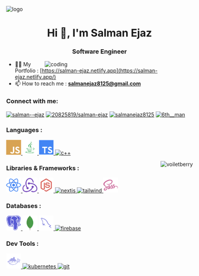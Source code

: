 ![logo](https://cdn.phenompeople.com/CareerConnectResources/prod/HONEUS/images/1920-568-coding-blog-1616781712070.png)

<h1 align="center">Hi 👋, I'm Salman Ejaz</h1>
<h3 align="center">Software Engineer</h3>

<img align="right" alt="coding" src="https://user-images.githubusercontent.com/55389276/140866485-8fb1c876-9a8f-4d6a-98dc-08c4981eaf70.gif" width="400">

- 👨‍💻 My Portfolio : [https://salman-ejaz.netlify.app](https://salman-ejaz.netlify.app/)
- 📫 How to reach me : **salmanejaz8125@gmail.com**

<h3 align="left">Connect with me:</h3>
<p align="left">
<a href="https://linkedin.com/in/salman--ejaz" target="blank"><img align="center" src="https://raw.githubusercontent.com/rahuldkjain/github-profile-readme-generator/master/src/images/icons/Social/linked-in-alt.svg" alt="salman--ejaz" height="30" width="40" /></a>
<a href="https://stackoverflow.com/users/20825819/salman-ejaz" target="blank"><img align="center" src="https://raw.githubusercontent.com/rahuldkjain/github-profile-readme-generator/master/src/images/icons/Social/stack-overflow.svg" alt="20825819/salman-ejaz" height="30" width="40" /></a>
<a href="https://www.hackerrank.com/salmanejaz8125" target="blank"><img align="center" src="https://raw.githubusercontent.com/rahuldkjain/github-profile-readme-generator/master/src/images/icons/Social/hackerrank.svg" alt="salmanejaz8125" height="30" width="40" /></a>
<a href="https://www.leetcode.com/6th__man" target="blank"><img align="center" src="https://raw.githubusercontent.com/rahuldkjain/github-profile-readme-generator/master/src/images/icons/Social/leet-code.svg" alt="6th__man" height="30" width="40" /></a>
</p>

<h3 align="left">Languages :</h3>
<p align="left">  
   <a href="https://developer.mozilla.org/en-US/docs/Web/JavaScript" target="_blank" rel="noreferrer"> <img src="https://raw.githubusercontent.com/VoiletBerry/DevIcons/main/javascript.png" width="40" height="40"/> </a>
   <a href="https://www.java.com" target="_blank" rel="noreferrer"> <img src="https://raw.githubusercontent.com/VoiletBerry/DevIcons/main/java.png" width="40" height="40"/> </a>  
  <a href="https://www.typescriptlang.org/" target="_blank" rel="noreferrer"> <img src="https://raw.githubusercontent.com/VoiletBerry/DevIcons/main/typescript.png" alt="typescript" width="40" height="40"/> </a>
   <a href="https://www.w3schools.com/cpp/" target="_blank" rel="noreferrer"> <img src="https://cdn.jsdelivr.net/gh/devicons/devicon/icons/cplusplus/cplusplus-original.svg" alt="c++" width="40" height="40"/> </a>
</p>

<p><img align="right" src="https://github-readme-stats.vercel.app/api/top-langs?username=voiletberry&show_icons=true&theme=dark&text_color=74ecce&cache_seconds=1800&locale=en&layout=compact" alt="voiletberry" /></p>

<h3 align="left">Libraries & Frameworks :</h3>
<p align="left">
  <a href="https://reactjs.org/" target="_blank" rel="noreferrer"> <img src="https://raw.githubusercontent.com/VoiletBerry/DevIcons/main/react.js.png" alt="react" width="40" height="40"/> </a>
  <a href="https://redux.js.org" target="_blank" rel="noreferrer"> <img src="https://raw.githubusercontent.com/devicons/devicon/master/icons/redux/redux-original.svg" alt="redux" width="40" height="40"/> </a>
  <a href="https://nodejs.org/" target="_blank" rel="noreferrer"> <img src="https://raw.githubusercontent.com/VoiletBerry/DevIcons/main/node.js.png" alt="nextjs" width="40" height="40"/> </a>
  <a href="https://nextjs.org/" target="_blank" rel="noreferrer"> <img src="https://cdn.jsdelivr.net/gh/devicons/devicon/icons/nextjs/nextjs-line.svg" alt="nextjs" width="40" height="40"/> </a> 
  <a href="https://tailwindcss.com/" target="_blank" rel="noreferrer"> <img src="https://www.vectorlogo.zone/logos/tailwindcss/tailwindcss-icon.svg" alt="tailwind" width="40" height="40"/> </a>
  <a href="https://sass-lang.com" target="_blank" rel="noreferrer"> <img src="https://raw.githubusercontent.com/devicons/devicon/master/icons/sass/sass-original.svg" alt="sass" width="40" height="40"/> </a>
</p>

<h3 align="left">Databases :</h3>
<p align="left">
 <a href="https://www.postgresql.org" target="_blank" rel="noreferrer"> <img src="https://raw.githubusercontent.com/VoiletBerry/DevIcons/main/postgresql.png" alt="postgresql" width="40" height="40"/> </a>
 <a href="https://www.mongodb.com/" target="_blank" rel="noreferrer"> <img src="https://raw.githubusercontent.com/VoiletBerry/DevIcons/main/mongodb.png" alt="mongodb" width="40" height="40"/> </a>
 <a href="https://www.mysql.com/" target="_blank" rel="noreferrer"> <img src="https://raw.githubusercontent.com/VoiletBerry/DevIcons/main/mysql.png" alt="mysql" width="40" height="40"/> </a>
 <a href="https://firebase.google.com/" target="_blank" rel="noreferrer"> <img src="https://www.vectorlogo.zone/logos/firebase/firebase-icon.svg" alt="firebase" width="40" height="40"/> </a>
</p>


<h3 align="left">Dev Tools :</h3>
<p align="left">
  <a href="https://www.docker.com/" target="_blank" rel="noreferrer"> <img src="https://raw.githubusercontent.com/VoiletBerry/DevIcons/main/docker.png" alt="docker" width="40" height="40"/> </a>
  <a href="https://kubernetes.io" target="_blank" rel="noreferrer"> <img src="https://www.vectorlogo.zone/logos/kubernetes/kubernetes-icon.svg" alt="kubernetes" width="40" height="40"/> </a>
  <a href="https://git-scm.com/" target="_blank" rel="noreferrer"> <img src="https://www.vectorlogo.zone/logos/git-scm/git-scm-icon.svg" alt="git" width="40" height="40"/> </a>
   
</p>

